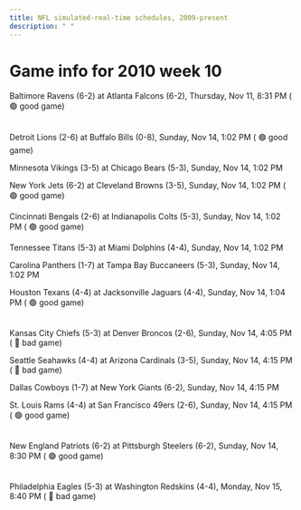 ```yaml
---
title: NFL simulated-real-time schedules, 2009-present
description: " "
---
```


# Game info for 2010 week 10

Baltimore Ravens (6-2) at Atlanta Falcons (6-2), Thursday, Nov 11, 8:31 PM (	:green_circle: good game)

<br/>Detroit Lions (2-6) at Buffalo Bills (0-8), Sunday, Nov 14, 1:02 PM (	:green_circle: good game)

Minnesota Vikings (3-5) at Chicago Bears (5-3), Sunday, Nov 14, 1:02 PM

New York Jets (6-2) at Cleveland Browns (3-5), Sunday, Nov 14, 1:02 PM (	:green_circle: good game)

Cincinnati Bengals (2-6) at Indianapolis Colts (5-3), Sunday, Nov 14, 1:02 PM (	:green_circle: good game)

Tennessee Titans (5-3) at Miami Dolphins (4-4), Sunday, Nov 14, 1:02 PM

Carolina Panthers (1-7) at Tampa Bay Buccaneers (5-3), Sunday, Nov 14, 1:02 PM

Houston Texans (4-4) at Jacksonville Jaguars (4-4), Sunday, Nov 14, 1:04 PM (	:green_circle: good game)

<br/>Kansas City Chiefs (5-3) at Denver Broncos (2-6), Sunday, Nov 14, 4:05 PM (	:red_circle: bad game)

Seattle Seahawks (4-4) at Arizona Cardinals (3-5), Sunday, Nov 14, 4:15 PM (	:red_circle: bad game)

Dallas Cowboys (1-7) at New York Giants (6-2), Sunday, Nov 14, 4:15 PM

St. Louis Rams (4-4) at San Francisco 49ers (2-6), Sunday, Nov 14, 4:15 PM (	:green_circle: good game)

<br/>New England Patriots (6-2) at Pittsburgh Steelers (6-2), Sunday, Nov 14, 8:30 PM (	:green_circle: good game)

<br/>Philadelphia Eagles (5-3) at Washington Redskins (4-4), Monday, Nov 15, 8:40 PM (	:red_circle: bad game)

